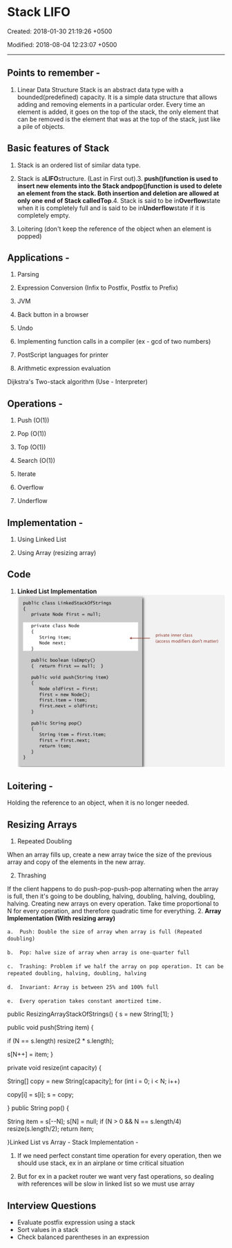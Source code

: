 # Stack LIFO

Created: 2018-01-30 21:19:26 +0500

Modified: 2018-08-04 12:23:07 +0500

---

## Points to remember -

1.  Linear Data Structure
Stack is an abstract data type with a bounded(predefined) capacity. It is a simple data structure that allows adding and removing elements in a particular order. Every time an element is added, it goes on the top of the stack, the only element that can be removed is the element that was at the top of the stack, just like a pile of objects.
## Basic features of Stack

1.  Stack is an ordered list of similar data type.

2.  Stack is a**LIFO**structure. (Last in First out).3.  **push()**function is used to insert new elements into the Stack and**pop()**function is used to delete an element from the stack. Both insertion and deletion are allowed at only one end of Stack called**Top**.4.  Stack is said to be in**Overflow**state when it is completely full and is said to be in**Underflow**state if it is completely empty.

5.  Loitering (don't keep the reference of the object when an element is popped)
## Applications -

1.  Parsing

2.  Expression Conversion (Infix to Postfix, Postfix to Prefix)

3.  JVM

4.  Back button in a browser

5.  Undo

6.  Implementing function calls in a compiler (ex - gcd of two numbers)

7.  PostScript languages for printer

8.  Arithmetic expression evaluation

Dijkstra's Two-stack algorithm (Use - Interpreter)
## Operations -

1.  Push (O(1))

2.  Pop (O(1))

3.  Top (O(1))

4.  Search (O(1))

5.  Iterate

6.  Overflow

7.  Underflow
## Implementation -

1.  Using Linked List

2.  Using Array (resizing array)
## Code

1.  **Linked List Implementation**
![image](media/Stack-LIFO-image1.png)
## Loitering -

Holding the reference to an object, when it is no longer needed.
## Resizing Arrays

1.  Repeated Doubling

When an array fills up, create a new array twice the size of the previous array and copy of the elements in the new array.

2.  Thrashing

If the client happens to do push-pop-push-pop alternating when the array is full, then it's going to be doubling, halving, doubling, halving, doubling, halving. Creating new arrays on every operation. Take time proportional to N for every operation, and therefore quadratic time for everything.
2.  **Array Implementation (With resizing array)**

    a.  Push: Double the size of array when array is full (Repeated doubling)

    b.  Pop: halve size of array when array is one-quarter full

    c.  Trashing: Problem if we half the array on pop operation. It can be repeated doubling, halving, doubling, halving

    d.  Invariant: Array is between 25% and 100% full

    e.  Every operation takes constant amortized time.
public ResizingArrayStackOfStrings()
{ s = new String[1]; }

public void push(String item)
{

if (N == s.length) resize(2 * s.length);

s[N++] = item;
}

private void resize(int capacity)
{

String[] copy = new String[capacity];
for (int i = 0; i < N; i++)

copy[i] = s[i];
s = copy;

}
public String pop()
{

String item = s[--N];
s[N] = null;
if (N > 0 && N == s.length/4) resize(s.length/2);
return item;

}Linked List vs Array - Stack Implementation -

1.  If we need perfect constant time operation for every operation, then we should use stack, ex in an airplane or time critical situation

2.  But for ex in a packet router we want very fast operations, so dealing with references will be slow in linked list so we must use array
## Interview Questions
-   Evaluate postfix expression using a stack
-   Sort values in a stack
-   Check balanced parentheses in an expression

